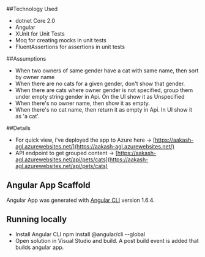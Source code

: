 
##Technology Used
- dotnet Core 2.0
- Angular
- XUnit for Unit Tests
- Moq for creating mocks in unit tests
- FluentAssertions for assertions in unit tests


##Assumptions
- When two owners of same gender have a cat with same name, then sort by owner name
- When there are no cats for a given gender, don't show that gender.
- When there are cats where owner gender is not specified, group them under empty string gender in Api. On the UI show it as Unspecified
- When there's no owner name, then show it as empty.
- When there's no cat name, then return it as empty in Api. In UI show it as 'a cat'.


##Details
- For quick view, i've deployed the app to Azure here -> [https://aakash-agl.azurewebsites.net/](https://aakash-agl.azurewebsites.net/)
- API endpoint to get grouped content -> [https://aakash-agl.azurewebsites.net/api/pets/cats](https://aakash-agl.azurewebsites.net/api/pets/cats)

## Angular App Scaffold

Angular App was generated with [Angular CLI](https://github.com/angular/angular-cli) version 1.6.4.

## Running locally
- Install Angular CLI npm install @angular/cli --global
- Open solution in Visual Studio and build. A post build event is added that builds angular app. 

